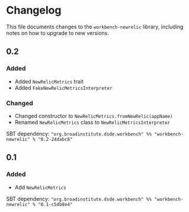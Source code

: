 # Changelog

This file documents changes to the `workbench-newrelic` library, including notes on how to upgrade to new versions.

## 0.2

### Added
- Added `NewRelicMetrics` trait
- Added `FakeNewRelicMetricsInterpreter`

### Changed
- Changed constructor to `NewRelicMetrics.fromNewRelic(appName)`
- Renamed `NewRelicMetrics` class to `NewRelicMetricsInterpreter`

SBT dependency: `"org.broadinstitute.dsde.workbench" %% "workbench-newrelic" % "0.2-24dabc8"`

## 0.1

### Added
- Add `NewRelicMetrics`

SBT dependency: `"org.broadinstitute.dsde.workbench" %% "workbench-newrelic" % "0.1-c5db8e4"`
